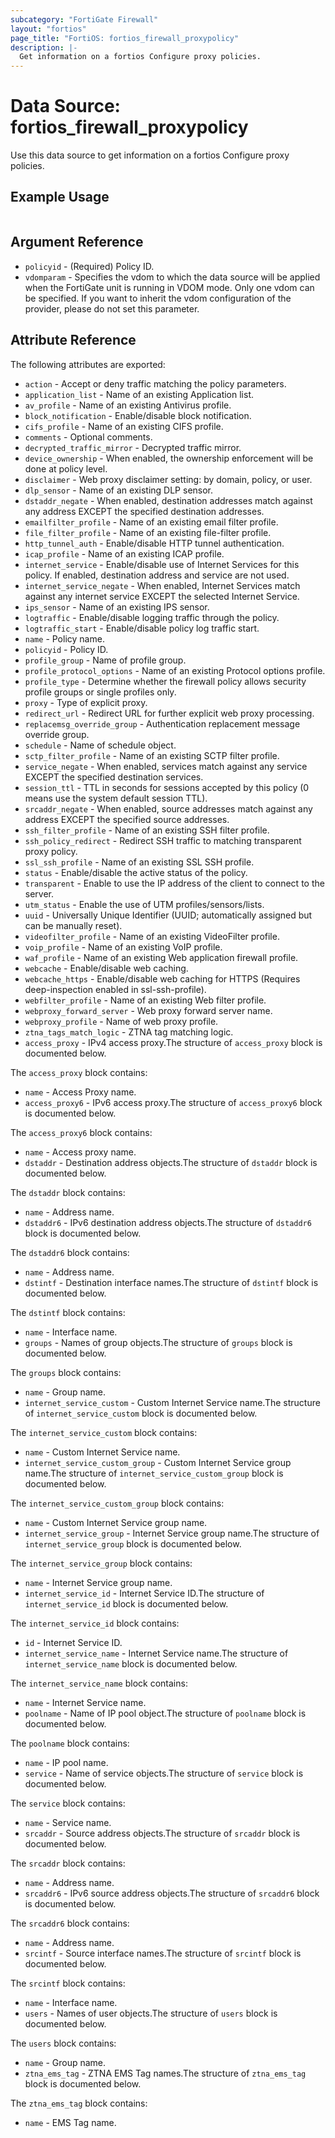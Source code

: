 ```yaml
---
subcategory: "FortiGate Firewall"
layout: "fortios"
page_title: "FortiOS: fortios_firewall_proxypolicy"
description: |-
  Get information on a fortios Configure proxy policies.
---
```


# Data Source: fortios_firewall_proxypolicy
Use this data source to get information on a fortios Configure proxy policies.


## Example Usage

```hcl

```

## Argument Reference

* `policyid` - (Required) Policy ID.
* `vdomparam` - Specifies the vdom to which the data source will be applied when the FortiGate unit is running in VDOM mode. Only one vdom can be specified. If you want to inherit the vdom configuration of the provider, please do not set this parameter.

## Attribute Reference

The following attributes are exported:

* `action` - Accept or deny traffic matching the policy parameters.
* `application_list` - Name of an existing Application list.
* `av_profile` - Name of an existing Antivirus profile.
* `block_notification` - Enable/disable block notification.
* `cifs_profile` - Name of an existing CIFS profile.
* `comments` - Optional comments.
* `decrypted_traffic_mirror` - Decrypted traffic mirror.
* `device_ownership` - When enabled, the ownership enforcement will be done at policy level.
* `disclaimer` - Web proxy disclaimer setting: by domain, policy, or user.
* `dlp_sensor` - Name of an existing DLP sensor.
* `dstaddr_negate` - When enabled, destination addresses match against any address EXCEPT the specified destination addresses.
* `emailfilter_profile` - Name of an existing email filter profile.
* `file_filter_profile` - Name of an existing file-filter profile.
* `http_tunnel_auth` - Enable/disable HTTP tunnel authentication.
* `icap_profile` - Name of an existing ICAP profile.
* `internet_service` - Enable/disable use of Internet Services for this policy. If enabled, destination address and service are not used.
* `internet_service_negate` - When enabled, Internet Services match against any internet service EXCEPT the selected Internet Service.
* `ips_sensor` - Name of an existing IPS sensor.
* `logtraffic` - Enable/disable logging traffic through the policy.
* `logtraffic_start` - Enable/disable policy log traffic start.
* `name` - Policy name.
* `policyid` - Policy ID.
* `profile_group` - Name of profile group.
* `profile_protocol_options` - Name of an existing Protocol options profile.
* `profile_type` - Determine whether the firewall policy allows security profile groups or single profiles only.
* `proxy` - Type of explicit proxy.
* `redirect_url` - Redirect URL for further explicit web proxy processing.
* `replacemsg_override_group` - Authentication replacement message override group.
* `schedule` - Name of schedule object.
* `sctp_filter_profile` - Name of an existing SCTP filter profile.
* `service_negate` - When enabled, services match against any service EXCEPT the specified destination services.
* `session_ttl` - TTL in seconds for sessions accepted by this policy (0 means use the system default session TTL).
* `srcaddr_negate` - When enabled, source addresses match against any address EXCEPT the specified source addresses.
* `ssh_filter_profile` - Name of an existing SSH filter profile.
* `ssh_policy_redirect` - Redirect SSH traffic to matching transparent proxy policy.
* `ssl_ssh_profile` - Name of an existing SSL SSH profile.
* `status` - Enable/disable the active status of the policy.
* `transparent` - Enable to use the IP address of the client to connect to the server.
* `utm_status` - Enable the use of UTM profiles/sensors/lists.
* `uuid` - Universally Unique Identifier (UUID; automatically assigned but can be manually reset).
* `videofilter_profile` - Name of an existing VideoFilter profile.
* `voip_profile` - Name of an existing VoIP profile.
* `waf_profile` - Name of an existing Web application firewall profile.
* `webcache` - Enable/disable web caching.
* `webcache_https` - Enable/disable web caching for HTTPS (Requires deep-inspection enabled in ssl-ssh-profile).
* `webfilter_profile` - Name of an existing Web filter profile.
* `webproxy_forward_server` - Web proxy forward server name.
* `webproxy_profile` - Name of web proxy profile.
* `ztna_tags_match_logic` - ZTNA tag matching logic.
* `access_proxy` - IPv4 access proxy.The structure of `access_proxy` block is documented below.

The `access_proxy` block contains:

* `name` - Access Proxy name.
* `access_proxy6` - IPv6 access proxy.The structure of `access_proxy6` block is documented below.

The `access_proxy6` block contains:

* `name` - Access proxy name.
* `dstaddr` - Destination address objects.The structure of `dstaddr` block is documented below.

The `dstaddr` block contains:

* `name` - Address name.
* `dstaddr6` - IPv6 destination address objects.The structure of `dstaddr6` block is documented below.

The `dstaddr6` block contains:

* `name` - Address name.
* `dstintf` - Destination interface names.The structure of `dstintf` block is documented below.

The `dstintf` block contains:

* `name` - Interface name.
* `groups` - Names of group objects.The structure of `groups` block is documented below.

The `groups` block contains:

* `name` - Group name.
* `internet_service_custom` - Custom Internet Service name.The structure of `internet_service_custom` block is documented below.

The `internet_service_custom` block contains:

* `name` - Custom Internet Service name.
* `internet_service_custom_group` - Custom Internet Service group name.The structure of `internet_service_custom_group` block is documented below.

The `internet_service_custom_group` block contains:

* `name` - Custom Internet Service group name.
* `internet_service_group` - Internet Service group name.The structure of `internet_service_group` block is documented below.

The `internet_service_group` block contains:

* `name` - Internet Service group name.
* `internet_service_id` - Internet Service ID.The structure of `internet_service_id` block is documented below.

The `internet_service_id` block contains:

* `id` - Internet Service ID.
* `internet_service_name` - Internet Service name.The structure of `internet_service_name` block is documented below.

The `internet_service_name` block contains:

* `name` - Internet Service name.
* `poolname` - Name of IP pool object.The structure of `poolname` block is documented below.

The `poolname` block contains:

* `name` - IP pool name.
* `service` - Name of service objects.The structure of `service` block is documented below.

The `service` block contains:

* `name` - Service name.
* `srcaddr` - Source address objects.The structure of `srcaddr` block is documented below.

The `srcaddr` block contains:

* `name` - Address name.
* `srcaddr6` - IPv6 source address objects.The structure of `srcaddr6` block is documented below.

The `srcaddr6` block contains:

* `name` - Address name.
* `srcintf` - Source interface names.The structure of `srcintf` block is documented below.

The `srcintf` block contains:

* `name` - Interface name.
* `users` - Names of user objects.The structure of `users` block is documented below.

The `users` block contains:

* `name` - Group name.
* `ztna_ems_tag` - ZTNA EMS Tag names.The structure of `ztna_ems_tag` block is documented below.

The `ztna_ems_tag` block contains:

* `name` - EMS Tag name.
